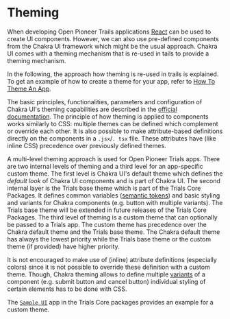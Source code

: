 # Theming

When developing Open Pioneer Trails applications [React](https://reactjs.org/) can be
used to create UI components.
However, we can also use pre-defined components from the Chakra UI framework which might
be the usual approach. Chakra UI comes with a theming mechanism that is re-used in tails
to provide a theming mechanism.

In the following, the approach how theming is re-used in trails is explained.
To get an example of how to create a theme for your app, refer to
[How To Theme An App](../tutorials/HowToThemeAnApp.md).

The basic principles, functionalities, parameters and configuration of Chakra UI's theming
capabilities are described in the [official documentation](https://chakra-ui.com/docs/styled-system/theme).
The principle of how theming is applied to components works similarly to CSS: multiple themes
can be defined which complement or override each other.
It is also possible to make attribute-based definitions directly on the components in a `.jsx`/`.
tsx` file. These attributes have (like inline CSS) precedence over previously defined themes.

A multi-level theming approach is used for Open Pioneer Trials apps. There are two internal levels
of theming and a third level for an app-specific custom theme.
The first level is Chakra UI's default theme which defines the _default look_ of Chakra UI
components and is part of Chakra UI. The second internal layer is the Trials base theme which
is part of the Trials Core Packages.
It defines common variables ([semantic tokens](https://chakra-ui.com/docs/styled-system/component-style))
and basic styling and variants for Chakra components (e.g. button with multiple variants).
The Trials base theme will be extended in future releases of the Trials Core Packages.
The third level of theming is a custom theme that can optionally be passed to a Trials app.
The custom theme has precedence over the Chakra default theme and the Trials base theme.
The Chakra default theme has always the lowest priority while the Trials base theme
or the custom theme (if provided) have higher priority.

It is not encouraged to make use of (inline) attribute definitions (especially colors)
since it is not possible to override these definition with a custom theme.
Though, Chakra theming allows to define multiple [variants](https://chakra-ui.com/docs/styled-system/component-style)
of a component (e.g. submit button and cancel button) individual styling of certain
elements has to be done with CSS.

The [`Sample UI`](https://github.com/open-pioneer/trails-core-packages/tree/main/src/samples/chakra-sample/chakra-app)
app in the Trials Core packages provides an example for a custom theme.
